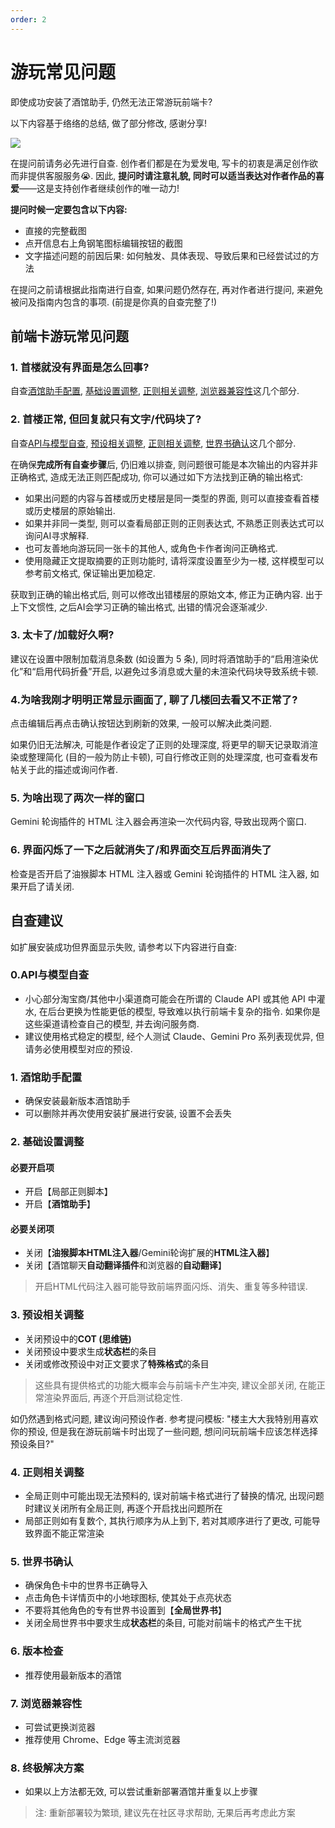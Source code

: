 ```yaml
---
order: 2
---
```


# 游玩常见问题

即使成功安装了酒馆助手, 仍然无法正常游玩前端卡?

以下内容基于络络的总结, 做了部分修改, 感谢分享!

[![](https://img.shields.io/badge/Discord-%E7%BB%9C%E7%BB%9C-gray?style=for-the-badge&logo=discord&logoColor=white&labelColor=5865F2
)](https://discord.com/channels/1134557553011998840/1324937235623051385)

在提问前请务必先进行自查. 创作者们都是在为爱发电, 写卡的初衷是满足创作欲而非提供客服服务😭. 因此, **提问时请注意礼貌, 同时可以适当表达对作者作品的喜爱**——这是支持创作者继续创作的唯一动力!

**提问时候一定要包含以下内容:**

- 直接的完整截图
- 点开信息右上角钢笔图标编辑按钮的截图
- 文字描述问题的前因后果: 如何触发、具体表现、导致后果和已经尝试过的方法

在提问之前请根据此指南进行自查, 如果问题仍然存在, 再对作者进行提问, 来避免被问及指南内包含的事项. (前提是你真的自查完整了!)

## 前端卡游玩常见问题

### 1. 首楼就没有界面是怎么回事?

自查[酒馆助手配置](#_1-酒馆助手配置), [基础设置调整](#_2-基础设置调整), [正则相关调整](#_4-正则相关调整), [浏览器兼容性](#_7-浏览器兼容性)这几个部分.

### 2. 首楼正常, 但回复就只有文字/代码块了?

自查[API与模型自查](#_0-api与模型自查), [预设相关调整](#_3-预设相关调整), [正则相关调整](#_4-正则相关调整), [世界书确认](#_5-世界书确认)这几个部分.

在确保**完成所有自查步骤**后, 仍旧难以排查, 则问题很可能是本次输出的内容并非正确格式, 造成无法正则匹配成功, 你可以通过如下方法找到正确的输出格式:

- 如果出问题的内容与首楼或历史楼层是同一类型的界面, 则可以直接查看首楼或历史楼层的原始输出.
- 如果并非同一类型, 则可以查看局部正则的正则表达式, 不熟悉正则表达式可以询问AI寻求解释.
- 也可友善地向游玩同一张卡的其他人, 或角色卡作者询问正确格式.
- 使用隐藏正文提取摘要的正则功能时, 请将深度设置至少为一楼, 这样模型可以参考前文格式, 保证输出更加稳定.

获取到正确的输出格式后, 则可以修改出错楼层的原始文本, 修正为正确内容. 出于上下文惯性, 之后AI会学习正确的输出格式, 出错的情况会逐渐减少.

### 3. 太卡了/加载好久啊?

建议在设置中限制加载消息条数 (如设置为 5 条), 同时将酒馆助手的“启用渲染优化”和“启用代码折叠”开启, 以避免过多消息或大量的未渲染代码块导致系统卡顿.

### 4.为啥我刚才明明正常显示画面了, 聊了几楼回去看又不正常了?

点击编辑后再点击确认按钮达到刷新的效果, 一般可以解决此类问题.

如果仍旧无法解决, 可能是作者设定了正则的处理深度, 将更早的聊天记录取消渲染或整理简化 (目的一般为防止卡顿), 可自行修改正则的处理深度, 也可查看发布帖关于此的描述或询问作者.

### 5. 为啥出现了两次一样的窗口

Gemini 轮询插件的 HTML 注入器会再渲染一次代码内容, 导致出现两个窗口.

### 6. 界面闪烁了一下之后就消失了/和界面交互后界面消失了

检查是否开启了油猴脚本 HTML 注入器或 Gemini 轮询插件的 HTML 注入器, 如果开启了请关闭.

## 自查建议

如扩展安装成功但界面显示失败, 请参考以下内容进行自查:

### 0.API与模型自查

- 小心部分淘宝商/其他中小渠道商可能会在所谓的 Claude API 或其他 API 中灌水, 在后台更换为性能更低的模型, 导致难以执行前端卡复杂的指令. 如果你是这些渠道请检查自己的模型, 并去询问服务商.
- 建议使用格式稳定的模型, 经个人测试 Claude、Gemini Pro 系列表现优异, 但请务必使用模型对应的预设.

### 1. 酒馆助手配置

- 确保安装最新版本酒馆助手
- 可以删除并再次使用安装扩展进行安装, 设置不会丢失

### 2. 基础设置调整

#### 必要开启项

- 开启【局部正则脚本】
- 开启【**酒馆助手**】

#### 必要关闭项

- 关闭【**油猴脚本HTML注入器**/Gemini轮询扩展的**HTML注入器**】
- 关闭【酒馆聊天**自动翻译插件**和浏览器的**自动翻译**】

> 开启HTML代码注入器可能导致前端界面闪烁、消失、重复等多种错误.

### 3. 预设相关调整

- 关闭预设中的**COT (思维链)**
- 关闭预设中要求生成**状态栏**的条目
- 关闭或修改预设中对正文要求了**特殊格式**的条目

> 这些具有提供格式的功能大概率会与前端卡产生冲突, 建议全部关闭, 在能正常渲染界面后, 再逐个开启测试稳定性.

如仍然遇到格式问题, 建议询问预设作者. 参考提问模板: "楼主大大我特别用喜欢你的预设, 但是我在游玩前端卡时出现了一些问题, 想问问玩前端卡应该怎样选择预设条目?"

### 4. 正则相关调整

- 全局正则中可能出现无法预料的, 误对前端卡格式进行了替换的情况, 出现问题时建议关闭所有全局正则, 再逐个开启找出问题所在
- 局部正则如有复数个, 其执行顺序为从上到下, 若对其顺序进行了更改, 可能导致界面不能正常渲染

### 5. 世界书确认

- 确保角色卡中的世界书正确导入
- 点击角色卡详情页中的小地球图标, 使其处于点亮状态
- 不要将其他角色的专有世界书设置到【**全局世界书**】
- 关闭全局世界书中要求生成**状态栏**的条目, 可能对前端卡的格式产生干扰

### 6. 版本检查

- 推荐使用最新版本的酒馆

### 7. 浏览器兼容性

- 可尝试更换浏览器
- 推荐使用 Chrome、Edge 等主流浏览器

### 8. 终极解决方案

- 如果以上方法都无效, 可以尝试重新部署酒馆并重复以上步骤

> 注: 重新部署较为繁琐, 建议先在社区寻求帮助, 无果后再考虑此方案
